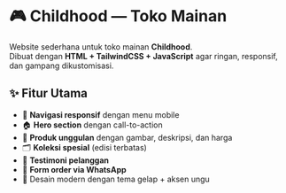 # 🎮 Childhood — Toko Mainan

Website sederhana untuk toko mainan **Childhood**.  
Dibuat dengan **HTML + TailwindCSS + JavaScript** agar ringan, responsif, dan gampang dikustomisasi.  

## ✨ Fitur Utama
- 🔗 **Navigasi responsif** dengan menu mobile
- 🏠 **Hero section** dengan call-to-action
- 🧸 **Produk unggulan** dengan gambar, deskripsi, dan harga
- 🗂️ **Koleksi spesial** (edisi terbatas)
- 💬 **Testimoni pelanggan**
- 📱 **Form order via WhatsApp**
- 🎨 Desain modern dengan tema gelap + aksen ungu